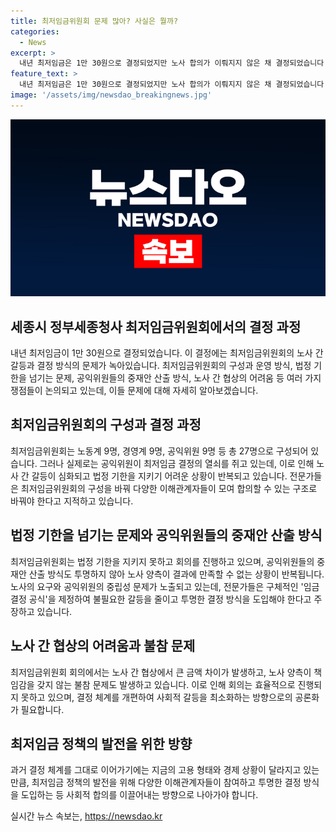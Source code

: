 ```yaml
---
title: 최저임금위원회 문제 많아? 사실은 뭘까?
categories:
  - News
excerpt: >
  내년 최저임금은 1만 30원으로 결정되었지만 노사 합의가 이뤄지지 않은 채 결정되었습니다. 최저임금위원회의 결정방식에 대한 지적과 갈등 구조, 중재안 산출 방식의 문제, 그리고 노사 간의 최초제시안 차이 등이 논의되고 있습니다. 노·사·공 위원 구성의 고르지 않음과 법정 기한을 넘기는 문제도 제기되고 있어, 정부와 전문가들은 결정 체계 개편이 필요하다고 주장하고 있습니다. 최저임금 결정 과정에서의 심의를 투쟁이 아닌 협상으로 여기고 책임감 있는 참여가 요구되고 있습니다.
feature_text: >
  내년 최저임금은 1만 30원으로 결정되었지만 노사 합의가 이뤄지지 않은 채 결정되었습니다. 최저임금위원회의 결정방식에 대한 지적과 갈등 구조, 중재안 산출 방식의 문제, 그리고 노사 간의 최초제시안 차이 등이 논의되고 있습니다. 노·사·공 위원 구성의 고르지 않음과 법정 기한을 넘기는 문제도 제기되고 있어, 정부와 전문가들은 결정 체계 개편이 필요하다고 주장하고 있습니다. 최저임금 결정 과정에서의 심의를 투쟁이 아닌 협상으로 여기고 책임감 있는 참여가 요구되고 있습니다.
image: '/assets/img/newsdao_breakingnews.jpg'
---
```


<p><img src="/assets/img/newsdao_breakingnews.jpg" alt="ontimetimes 속보" /></p>

<h2 data-ke-size="size26">세종시 정부세종청사 최저임금위원회에서의 결정 과정</h2>

<p data-ke-size="size16">내년 최저임금이 1만 30원으로 결정되었습니다. 이 결정에는 최저임금위원회의 노사 간 갈등과 결정 방식의 문제가 녹아있습니다. 최저임금위원회의 구성과 운영 방식, 법정 기한을 넘기는 문제, 공익위원들의 중재안 산출 방식, 노사 간 협상의 어려움 등 여러 가지 쟁점들이 논의되고 있는데, 이들 문제에 대해 자세히 알아보겠습니다.</p>

<h2 data-ke-size="size26">최저임금위원회의 구성과 결정 과정</h2>

<p data-ke-size="size16">최저임금위원회는 노동계 9명, 경영계 9명, 공익위원 9명 등 총 27명으로 구성되어 있습니다. 그러나 실제로는 공익위원이 최저임금 결정의 열쇠를 쥐고 있는데, 이로 인해 노사 간 갈등이 심화되고 법정 기한을 지키기 어려운 상황이 반복되고 있습니다. 전문가들은 최저임금위원회의 구성을 바꿔 다양한 이해관계자들이 모여 합의할 수 있는 구조로 바꿔야 한다고 지적하고 있습니다.</p>

<h2 data-ke-size="size26">법정 기한을 넘기는 문제와 공익위원들의 중재안 산출 방식</h2>

<p data-ke-size="size16">최저임금위원회는 법정 기한을 지키지 못하고 회의를 진행하고 있으며, 공익위원들의 중재안 산출 방식도 투명하지 않아 노사 양측이 결과에 만족할 수 없는 상황이 반복됩니다. 노사의 요구와 공익위원의 중립성 문제가 노출되고 있는데, 전문가들은 구체적인 '임금 결정 공식'을 제정하여 불필요한 갈등을 줄이고 투명한 결정 방식을 도입해야 한다고 주장하고 있습니다.</p>

<h2 data-ke-size="size26">노사 간 협상의 어려움과 불참 문제</h2>

<p data-ke-size="size16">최저임금위원회 회의에서는 노사 간 협상에서 큰 금액 차이가 발생하고, 노사 양측이 책임감을 갖지 않는 불참 문제도 발생하고 있습니다. 이로 인해 회의는 효율적으로 진행되지 못하고 있으며, 결정 체계를 개편하여 사회적 갈등을 최소화하는 방향으로의 공론화가 필요합니다.</p>

<h2 data-ke-size="size26">최저임금 정책의 발전을 위한 방향</h2>

<p data-ke-size="size16">과거 결정 체계를 그대로 이어가기에는 지금의 고용 형태와 경제 상황이 달라지고 있는 만큼, 최저임금 정책의 발전을 위해 다양한 이해관계자들이 참여하고 투명한 결정 방식을 도입하는 등 사회적 합의를 이끌어내는 방향으로 나아가야 합니다.</p>
실시간 뉴스 속보는, <a href="https://newsdao.kr" rel="dofollow">https://newsdao.kr</a>



